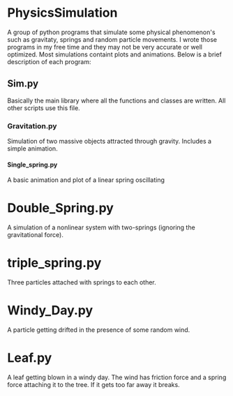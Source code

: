 # PhysicsSimulation
A group of python programs that simulate some physical phenomenon's such as gravitaty, springs and random particle movements. I wrote those programs in my free time and 
they may not be very accurate or well optimized. Most simulations containt plots and animations. Below is a brief description of each program:

## Sim.py
Basically the main library where all the functions and classes are written. All other scripts use this file.

### Gravitation.py
Simulation of two massive objects attracted through gravity. Includes a simple animation.

#### Single_spring.py
A basic animation and plot of a linear spring oscillating


# Double_Spring.py
A simulation of a nonlinear system with two-springs (ignoring the gravitational force).

# triple_spring.py
Three particles attached with springs to each other.

# Windy_Day.py
A particle getting drifted in the presence of some random wind.

# Leaf.py
A leaf getting blown in a windy day. The wind has friction force and a spring force attaching it to the tree. If it gets too far away it breaks.
